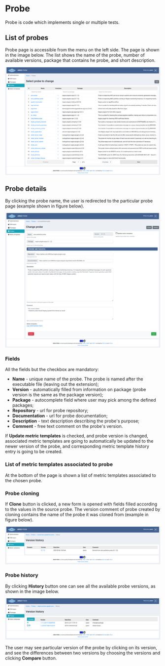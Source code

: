 # Probe

Probe is code which implements single or multiple tests. 

## List of probes

Probe page is accessible from the menu on the left side. The page is shown in the image below. The list shows the name of the probe, number of available versions, package that contains he probe, and short description.

![SuperAdmin Probe](figures/superadmin_probe.png)

## Probe details

By clicking the probe name, the user is redirected to the particular probe page (example shown in figure below).

![SuperAdmin Probe Details](figures/superadmin_probe_detail.png)

### Fields
All the fields but the checkbox are mandatory:

* **Name** - unique name of the probe. The probe is named after the executable file (leaving out the extension); 
* **Version** - automatically filled from information on package (probe version is the same as the package version); 
* **Package** - autocomplete field where user may pick among the defined packages; 
* **Repository** - url for probe repository;
* **Documentation** - url for probe documentation;
* **Description** - text description describing the probe's purpose;
* **Comment** - free text comment on the probe's version.

If **Update metric templates** is checked, and probe version is changed, associated metric templates are going to automatically be updated to the newer version of the probe, and corresponding metric template history entry is going to be created.

### List of metric templates associated to probe

At the bottom of the page is shown a list of metric templates associated to the chosen probe.

### Probe cloning

If **Clone** button is clicked, a new form is opened with fields filled according to the values in the source probe. The version comment of probe created by cloning contains the name of the probe it was cloned from (example in figure below).

![Cloned Probe History](figures/superadmin_cloned_probe.png)

### Probe history

By clicking **History** button one can see all the available probe versions, as shown in the image below.

![SuperAdmin Probe History](figures/superadmin_probe_history.png)

The user may see particular version of the probe by clicking on its version, and see the differences between two versions by choosing the versions and clicking **Compare** button.
